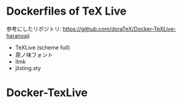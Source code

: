 # Dockerfiles of TeX Live

参考にしたリポジトリ: https://github.com/doraTeX/Docker-TeXLive-haranoaji

- TeXLive (scheme full)
- 原ノ味フォント
- llmk
- jlisting.sty
# Docker-TexLive
